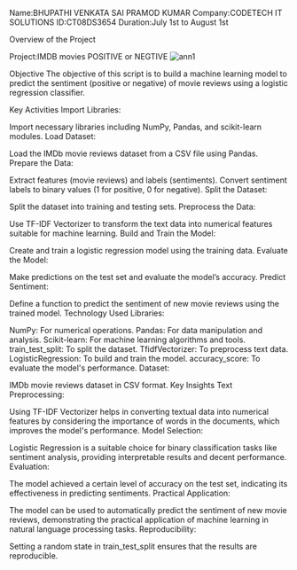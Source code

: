 Name:BHUPATHI VENKATA SAI PRAMOD KUMAR
Company:CODETECH IT SOLUTIONS
ID:CT08DS3654
Duration:July 1st to August 1st

Overview of the Project

Project:IMDB movies POSITIVE or NEGTIVE
![ann1](https://github.com/P-beep-ui/CODETECH-Task2/assets/174769475/47a95a11-26fa-46ae-a6f3-10184dc8407b)



Objective
The objective of this script is to build a machine learning model to predict the sentiment (positive or negative) of movie reviews using a logistic regression classifier.

Key Activities
Import Libraries:

Import necessary libraries including NumPy, Pandas, and scikit-learn modules.
Load Dataset:

Load the IMDb movie reviews dataset from a CSV file using Pandas.
Prepare the Data:

Extract features (movie reviews) and labels (sentiments).
Convert sentiment labels to binary values (1 for positive, 0 for negative).
Split the Dataset:

Split the dataset into training and testing sets.
Preprocess the Data:

Use TF-IDF Vectorizer to transform the text data into numerical features suitable for machine learning.
Build and Train the Model:

Create and train a logistic regression model using the training data.
Evaluate the Model:

Make predictions on the test set and evaluate the model’s accuracy.
Predict Sentiment:

Define a function to predict the sentiment of new movie reviews using the trained model.
Technology Used
Libraries:

NumPy: For numerical operations.
Pandas: For data manipulation and analysis.
Scikit-learn: For machine learning algorithms and tools.
train_test_split: To split the dataset.
TfidfVectorizer: To preprocess text data.
LogisticRegression: To build and train the model.
accuracy_score: To evaluate the model's performance.
Dataset:

IMDb movie reviews dataset in CSV format.
Key Insights
Text Preprocessing:

Using TF-IDF Vectorizer helps in converting textual data into numerical features by considering the importance of words in the documents, which improves the model's performance.
Model Selection:

Logistic Regression is a suitable choice for binary classification tasks like sentiment analysis, providing interpretable results and decent performance.
Evaluation:

The model achieved a certain level of accuracy on the test set, indicating its effectiveness in predicting sentiments.
Practical Application:

The model can be used to automatically predict the sentiment of new movie reviews, demonstrating the practical application of machine learning in natural language processing tasks.
Reproducibility:

Setting a random state in train_test_split ensures that the results are reproducible.
